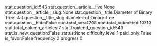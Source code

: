 stat.question_id:543
stat.question__article__live:None
stat.question__article__slug:None
stat.question__title:Diameter of Binary Tree
stat.question__title_slug:diameter-of-binary-tree
stat.question__hide:False
stat.total_acs:4708
stat.total_submitted:10710
stat.total_column_articles:7
stat.frontend_question_id:543
stat.is_new_question:False
status:None
difficulty.level:1
paid_only:False
is_favor:False
frequency:0
progress:0
